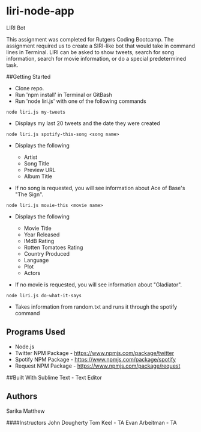 # liri-node-app

LIRI Bot 

This assignment was completed for Rutgers Coding Bootcamp. The assignment required us to create a SIRI-like bot that would take in command lines in Terminal.
LIRI can be asked to show tweets, search for song information, search for movie information, or do a special predetermined task.


##Getting Started
  * Clone repo.
  * Run 'npm install' in Terminal or GitBash
  * Run 'node liri.js' with one of the following commands

`node liri.js my-tweets`
  * Displays my last 20 tweets and the date they were created 

`node liri.js spotify-this-song <song name>`
  * Displays the following
    * Artist
    * Song Title 
    * Preview URL
    * Album Title
    
  * If no song is requested, you will see information about Ace of Base's "The Sign".

 `node liri.js movie-this <movie name>`
  * Displays the following
    * Movie Title
    * Year Released
    * IMdB Rating
    * Rotten Tomatoes Rating
    * Country Produced
    * Language
    * Plot
    * Actors
    
  * If no movie is requested, you will see information about "Gladiator".

  `node liri.js do-what-it-says`
  * Takes information from random.txt and runs it through the spotify command


## Programs Used
- Node.js
- Twitter NPM Package - https://www.npmjs.com/package/twitter
- Spotify NPM Package - https://www.npmjs.com/package/spotify
- Request NPM Package - https://www.npmjs.com/package/request

##Built With
Sublime Text - Text Editor

## Authors

Sarika Matthew

####Instructors
John Dougherty
Tom Keel - TA
Evan Arbeitman - TA
